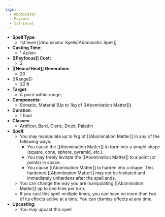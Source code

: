```yaml
---
tags:
  - Abominator
  - Psycast
  - 1st-Level
---
```

- **Spell Type**:
	- 1st level [[Abominator Spells|Abominator Spell]]
- **Casting Time**:
	- 1 Action
- **[[Psyfocus]] Cost:**
	- 3
- **[[Neural Heat]] Generation:**
	- 20
- [[Range]]:
	- 30 ft
- **Target**:
	- A point within range.
- **Components**:
	- Somatic, Material (Up to 1kg of [[Abomination Matter]])
- **Duration**:
	- 1 hour
- **Classes**:
	- Artificer, Bard, Cleric, Druid, Paladin 
- **Spell**:
	- You may manipulate up to 1kg of [[Abomination Matter]] in any of the following ways:
		- You cause the [[Abomination Matter]] to form into a simple shape (square, cone, sphere, pyramid, etc.).
		- You may freely levitate the [[Abomination Matter]] to a point (or points) in space.
		- You cause [[Abomination Matter]] to harden into a shape. This hardened [[Abomination Matter]] may not be levitated and immediately unhardens after the spell ends.
	- You can change the way you are manipulating [[Abomination Matter]] up to one time per turn. 
	- If you cast this spell multiple times, you can have no more than two of its effects active at a time. You can dismiss effects at any time.
- **Upcasting:**
	- You may upcast this spell
